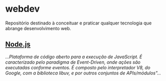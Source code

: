 # webdev

Repositório destinado à conceituar e praticar qualquer tecnologia que abrange desenvolvimento web.

## [Node.js](./nodejs/nodejs.md)

_...Plataforma de código aberto para a execução de JavaScript. É caracterizado pelo paradigma de Event-Driven, onde ações são executadas conforme eventos. É composto pelo interpretador V8, do Google, com a biblioteca libuv, e por outros conjuntos de APIs/módulos"..._
